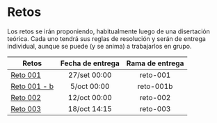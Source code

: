 # Retos

Los retos se irán proponiendo, habitualmente luego de una disertación teórica. Cada uno tendrá sus reglas de resolución y serán de entrega individual, aunque se puede (y se anima) a trabajarlos en grupo.

|Retos|Fecha de entrega|Rama de entrega
|-|:-:|:-:|
|[Reto 001](/evaluaciones/retos/reto001.md)|27/set 00:00|reto-001
|[Reto 001 - b](/evaluaciones/retos/reto001b.md)|5/oct 00:00|reto-001b
|[Reto 002](/evaluaciones/retos/reto-002.md)|12/oct 00:00|reto-002
|[Reto 003](/evaluaciones/retos/reto-003.md)|18/oct 14:15|reto-003
